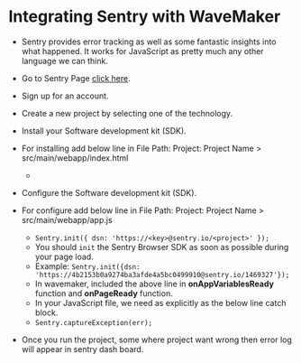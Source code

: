 # Integrating Sentry with WaveMaker

* Sentry provides error tracking as well as some fantastic insights into what happened. It works for JavaScript as pretty much any other language we can think.

* Go to Sentry Page [click here](https://sentry.io/welcome/).

* Sign up for an account.

* Create a new project by selecting one of the technology. 

* Install your Software development kit (SDK).

* For installing add below line in File Path: Project: Project Name > src/main/webapp/index.html

  * <script src="https://browser.sentry-cdn.com/5.3.0/bundle.min.js" crossorigin="anonymous"></script>

* Configure the Software development kit (SDK).

* For configure add below line in File Path: Project: Project Name > src/main/webapp/app.js

  * ```Sentry.init({ dsn: 'https://<key>@sentry.io/<project>' });```
  * You should `init` the Sentry Browser SDK as soon as possible during your page load.
  * Example: `Sentry.init({dsn: 'https://4b2153b0a9274ba3afde4a5bc0499910@sentry.io/1469327'});`
  * In wavemaker, included the above line in **onAppVariablesReady** function and **onPageReady** function.
  * In your JavaScript file, we need as explicitly as the below line catch block.
  * `Sentry.captureException(err);` 
  
* Once you run the project, some where project want wrong then error log will appear in sentry dash board. 

  
